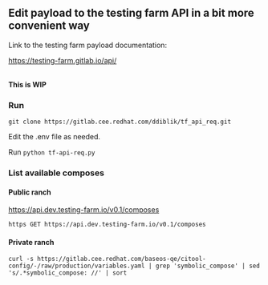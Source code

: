 ## Edit payload to the testing farm API in a bit more convenient way

Link to the testing farm payload documentation:

https://testing-farm.gitlab.io/api/

<br>**This is WIP**

### Run 
`git clone https://gitlab.cee.redhat.com/ddiblik/tf_api_req.git`

Edit the .env file as needed.

Run `python tf-api-req.py`

### List available composes
#### Public ranch
https://api.dev.testing-farm.io/v0.1/composes

`https GET https://api.dev.testing-farm.io/v0.1/composes`

#### Private ranch
`curl -s https://gitlab.cee.redhat.com/baseos-qe/citool-config/-/raw/production/variables.yaml | grep 'symbolic_compose' | sed 's/.*symbolic_compose: //' | sort`

